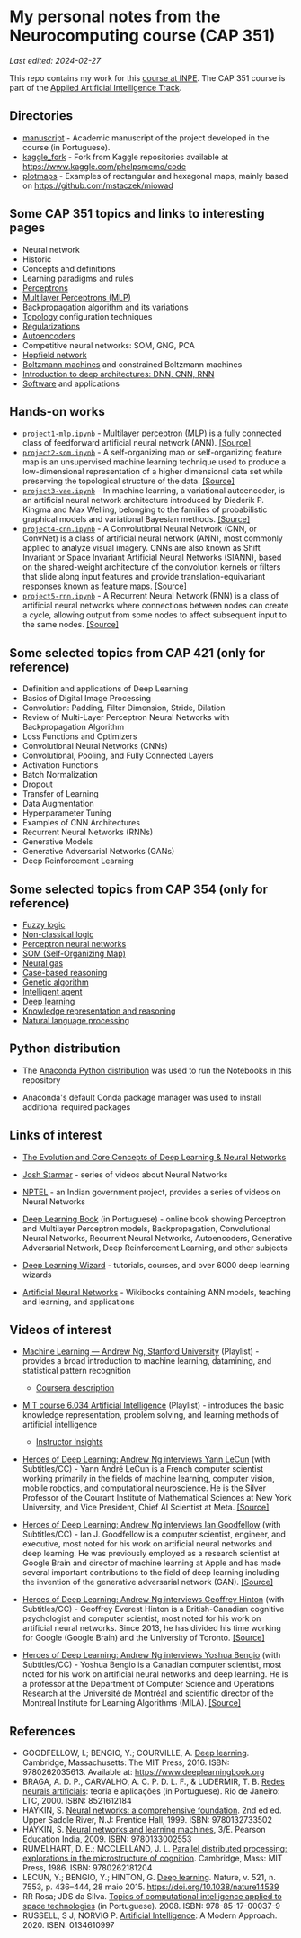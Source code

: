 # My personal notes from the Neurocomputing course (CAP 351)

*Last edited: 2024-02-27*

This repo contains my work for this [course at INPE](http://www.inpe.br/posgraduacao/). The CAP 351 course is part of the [Applied Artificial Intelligence Track](http://www.inpe.br/posgraduacao/cap/catalogo-disciplinas.php).


## Directories

- [manuscript](manuscript) - Academic manuscript of the project developed in the course (in Portuguese).
- [kaggle_fork](kaggle_fork) - Fork from Kaggle repositories available at https://www.kaggle.com/phelpsmemo/code
- [plotmaps](plotmaps) - Examples of rectangular and hexagonal maps, mainly based on https://github.com/mstaczek/miowad


## Some CAP 351 topics and links to interesting pages

- Neural network
- Historic
- Concepts and definitions
- Learning paradigms and rules
- [Perceptrons](https://en.wikipedia.org/wiki/Perceptron)
- [Multilayer Perceptrons (MLP)](https://en.wikipedia.org/wiki/Multilayer_perceptron)
- [Backpropagation](https://en.wikipedia.org/wiki/Backpropagation) algorithm and its variations
- [Topology](https://www.researchgate.net/figure/Neural-network-model-topology-and-layer-configuration-represented-by-a-p-dimensional_fig1_312082939) configuration techniques
- [Regularizations](https://www.analyticsvidhya.com/blog/2018/04/fundamentals-deep-learning-regularization-techniques/)
- [Autoencoders](https://www.analyticsvidhya.com/blog/2021/10/an-introduction-to-autoencoders-for-beginners/)
- Competitive neural networks: SOM, GNG, PCA
- [Hopfield network](https://www.geeksforgeeks.org/hopfield-neural-network/)
- [Boltzmann machines](https://www.geeksforgeeks.org/types-of-boltzmann-machines/) and constrained Boltzmann machines
- [Introduction to deep architectures: DNN, CNN, RNN](https://www.geeksforgeeks.org/difference-between-ann-cnn-and-rnn/)
- [Software](https://en.wikipedia.org/wiki/Neural_network_software) and applications


## Hands-on works

- [`project1-mlp.ipynb`](https://github.com/efurlanm/351/blob/main/projecto1-mlp.ipynb) - Multilayer perceptron (MLP) is a fully connected class of feedforward artificial neural network (ANN). [[Source]](https://en.wikipedia.org/wiki/Multilayer_perceptron)
- [`project2-som.ipynb`](https://github.com/efurlanm/351/blob/main/project2-som.ipynb) - A self-organizing map or self-organizing feature map is an unsupervised machine learning technique used to produce a low-dimensional representation of a higher dimensional data set while preserving the topological structure of the data. [[Source]](https://en.wikipedia.org/wiki/Self-organizing_map)
- [`project3-vae.ipynb`](https://github.com/efurlanm/351/blob/main/project3-vae.ipynb) - In machine learning, a variational autoencoder, is an artificial neural network architecture introduced by Diederik P. Kingma and Max Welling, belonging to the families of probabilistic graphical models and variational Bayesian methods. [[Source]](https://en.wikipedia.org/wiki/Variational_autoencoder)
- [`project4-cnn.ipynb`](https://github.com/efurlanm/351/blob/main/project4-cnn.ipynb) - A Convolutional Neural Network (CNN, or ConvNet) is a class of artificial neural network (ANN), most commonly applied to analyze visual imagery. CNNs are also known as Shift Invariant or Space Invariant Artificial Neural Networks (SIANN), based on the shared-weight architecture of the convolution kernels or filters that slide along input features and provide translation-equivariant responses known as feature maps. [[Source]](https://en.wikipedia.org/wiki/Convolutional_neural_network)
- [`project5-rnn.ipynb`](https://github.com/efurlanm/351/blob/main/project5-rnn.ipynb) - A Recurrent Neural Network (RNN) is a class of artificial neural networks where connections between nodes can create a cycle, allowing output from some nodes to affect subsequent input to the same nodes. [[Source]](https://en.wikipedia.org/wiki/Recurrent_neural_network)


## Some selected topics from CAP 421 (only for reference)

- Definition and applications of Deep Learning
- Basics of Digital Image Processing
- Convolution: Padding, Filter Dimension, Stride, Dilation
- Review of Multi-Layer Perceptron Neural Networks with Backpropagation Algorithm
- Loss Functions and Optimizers
- Convolutional Neural Networks (CNNs)
- Convolutional, Pooling, and Fully Connected Layers
- Activation Functions
- Batch Normalization
- Dropout
- Transfer of Learning
- Data Augmentation
- Hyperparameter Tuning
- Examples of CNN Architectures
- Recurrent Neural Networks (RNNs)
- Generative Models
- Generative Adversarial Networks (GANs)
- Deep Reinforcement Learning


## Some selected topics from CAP 354 (only for reference)

- [Fuzzy logic](https://en.wikipedia.org/wiki/Fuzzy_logic)
- [Non-classical logic](https://en.wikipedia.org/wiki/Non-classical_logic)
- [Perceptron neural networks](https://towardsdatascience.com/what-is-a-perceptron-basics-of-neural-networks-c4cfea20c590)
- [SOM (Self-Organizing Map)](https://en.wikipedia.org/wiki/Self-organizing_map)
- [Neural gas](https://en.wikipedia.org/wiki/Neural_gas)
- [Case-based reasoning](https://en.wikipedia.org/wiki/Case-based_reasoning)
- [Genetic algorithm](https://en.wikipedia.org/wiki/Genetic_algorithm)
- [Intelligent agent](https://en.wikipedia.org/wiki/Intelligent_agent)
- [Deep learning](https://en.wikipedia.org/wiki/Deep_learning)
- [Knowledge representation and reasoning](https://en.wikipedia.org/wiki/Knowledge_representation_and_reasoning)
- [Natural language processing](https://en.wikipedia.org/wiki/Natural_language_processing)


## Python distribution

- The [Anaconda Python distribution](https://www.anaconda.com/products/distribution) was used to run the Notebooks in this repository

- Anaconda's default Conda package manager was used to install additional required packages


## Links of interest

- [The Evolution and Core Concepts of Deep Learning & Neural Networks](https://www.analyticsvidhya.com/blog/2016/08/evolution-core-concepts-deep-learning-neural-networks/)

- [Josh Starmer](https://www.youtube.com/playlist?list=PLblh5JKOoLUIxGDQs4LFFD--41Vzf-ME1) - series of videos about Neural Networks

- [NPTEL](https://www.youtube.com/channel/UCYa1WtI-vb_bx-anHdmpNfA/search?query=neural) - an Indian government project, provides a series of videos on Neural Networks

- [Deep Learning Book](https://www.deeplearningbook.com.br/) (in Portuguese) - online book showing Perceptron and Multilayer Perceptron models, Backpropagation, Convolutional Neural Networks, Recurrent Neural Networks, Autoencoders, Generative Adversarial Network, Deep Reinforcement Learning, and other subjects

- [Deep Learning Wizard](https://www.deeplearningwizard.com) - tutorials, courses, and over 6000 deep learning wizards 

- [Artificial Neural Networks](https://en.wikibooks.org/wiki/Artificial_Neural_Networks) - Wikibooks containing ANN models, teaching and learning, and applications


## Videos of interest

- [Machine Learning — Andrew Ng, Stanford University](https://www.youtube.com/playlist?list=PLLssT5z_DsK-h9vYZkQkYNWcItqhlRJLN) (Playlist) - provides a broad introduction to machine learning, datamining, and statistical pattern recognition
  
  - [Coursera description](https://www.coursera.org/learn/machine-learning)

- [MIT course 6.034 Artificial Intelligence](https://www.youtube.com/playlist?list=PLUl4u3cNGP63gFHB6xb-kVBiQHYe_4hSi) (Playlist) - introduces the basic knowledge representation, problem solving, and learning methods of artificial intelligence
  
  - [Instructor Insights](https://ocw.mit.edu/courses/6-034-artificial-intelligence-fall-2010/pages/instructor-insights/)

- [Heroes of Deep Learning: Andrew Ng interviews Yann LeCun](https://youtu.be/Svb1c6AkRzE) (with Subtitles/CC) - Yann André LeCun is a French computer scientist working primarily in the fields of machine learning, computer vision, mobile robotics, and computational neuroscience. He is the Silver Professor of the Courant Institute of Mathematical Sciences at New York University, and Vice President, Chief AI Scientist at Meta. [[Source]](https://en.wikipedia.org/wiki/Yann_LeCun)

- [Heroes of Deep Learning: Andrew Ng interviews Ian Goodfellow](https://youtu.be/pWAc9B2zJS4) (with Subtitles/CC) - Ian J. Goodfellow is a computer scientist, engineer, and executive, most noted for his work on artificial neural networks and deep learning. He was previously employed as a research scientist at Google Brain and director of machine learning at Apple and has made several important contributions to the field of deep learning including the invention of the generative adversarial network (GAN). [[Source]](https://en.wikipedia.org/wiki/Ian_Goodfellow)

- [Heroes of Deep Learning: Andrew Ng interviews Geoffrey Hinton](https://youtu.be/-eyhCTvrEtE) (with Subtitles/CC) - Geoffrey Everest Hinton is a British-Canadian cognitive psychologist and computer scientist, most noted for his work on artificial neural networks. Since 2013, he has divided his time working for Google (Google Brain) and the University of Toronto. [[Source]](https://en.wikipedia.org/wiki/Geoffrey_Hinton)

- [Heroes of Deep Learning: Andrew Ng interviews Yoshua Bengio](https://youtu.be/pnTLZQhFpaE) (with Subtitles/CC) - Yoshua Bengio is a Canadian computer scientist, most noted for his work on artificial neural networks and deep learning. He is a professor at the Department of Computer Science and Operations Research at the Université de Montréal and scientific director of the Montreal Institute for Learning Algorithms (MILA). [[Source]](https://en.wikipedia.org/wiki/Yoshua_Bengio)


## References

- GOODFELLOW, I.; BENGIO, Y.; COURVILLE, A. [Deep learning](https://www.google.com.br/books/edition/Deep_Learning/Np9SDQAAQBAJ). Cambridge, Massachusetts: The MIT Press, 2016. ISBN: 9780262035613. Available at: https://www.deeplearningbook.org
- BRAGA, A. D. P., CARVALHO, A. C. P. D. L. F., & LUDERMIR, T. B. [Redes neurais artificiais](https://www.skoob.com.br/redes-neurais-artificiais-222201ed300416.html): teoria e aplicações (in Portuguese). Rio de Janeiro: LTC, 2000. ISBN: 8521612184
- HAYKIN, S. [Neural networks: a comprehensive foundation](https://www.google.com.br/books/edition/Neural_Networks/bX4pAQAAMAAJ). 2nd ed ed. Upper Saddle River, N.J: Prentice Hall, 1999. ISBN: 9780132733502
- HAYKIN, S. [Neural networks and learning machines](https://www.google.com.br/books/edition/_/faouAAAAQBAJ), 3/E. Pearson Education India, 2009. ISBN: 9780133002553
- RUMELHART, D. E.; MCCLELLAND, J. L. [Parallel distributed processing: explorations in the microstructure of cognition](https://mitpress.mit.edu/books/parallel-distributed-processing-volume-1). Cambridge, Mass: MIT Press, 1986. ISBN: 9780262181204
- LECUN, Y.; BENGIO, Y.; HINTON, G. [Deep learning](https://www.nature.com/articles/nature14539). Nature, v. 521, n. 7553, p. 436–444, 28 maio 2015. https://doi.org/10.1038/nature14539
- RR Rosa; JDS da Silva. [Topics of computational intelligence applied to space technologies](http://mtc-m16c.sid.inpe.br/col/urlib.net/www/2011/03.29.20.55/doc/mirrorget.cgi?languagebutton=en&metadatarepository=sid.inpe.br/mtc-m18@80/2008/12.19.13.18.16&index=0&serveraddress=mtc-m16c.sid.inpe.br%20804&choice=full&lastupdate=2021:04.14.18.47.25%20sid.inpe.br/mtc-m18@80/2008/03.17.15.17%20marciana%20%7BD%202008%7D&continue=no&keywords=&accent=yes&case=yes&imageflag=0&mirrorgetflag=1) (in Portuguese). 2008. ISBN: 978-85-17-00037-9
- RUSSELL, S J; NORVIG P. [Artificial Intelligence](http://aima.cs.berkeley.edu/): A Modern Approach. 2020. ISBN: 0134610997
